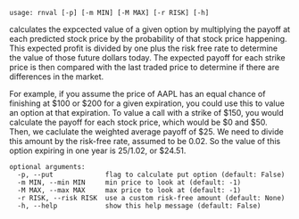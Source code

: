 ```
usage: rnval [-p] [-m MIN] [-M MAX] [-r RISK] [-h]
```

calculates the expcected value of a given option by multiplying
the payoff at each predicted stock price by the probability of 
that stock price happening. This expected profit is divided by
one plus the risk free rate to determine the value of those
future dollars today. The expected payoff for each strike price
is then compared with the last traded price to determine if there
are differences in the market.

For example, if you assume the price of AAPL has an equal chance
of finishing at $100 or $200 for a given expiration, you could use
this to value an option at that expiration. To value a call with a
strike of $150, you would calculate the payoff for each stock price,
which would be $0 and $50. Then, we caclulate the weighted average
payoff of $25. We need to divide this amount by the risk-free rate,
assumed to be 0.02. So the value of this option expiring in one year
is 25/1.02, or $24.51.
```
optional arguments:
  -p, --put             flag to calculate put option (default: False)
  -m MIN, --min MIN     min price to look at (default: -1)
  -M MAX, --max MAX     max price to look at (default: -1)
  -r RISK, --risk RISK  use a custom risk-free amount (default: None)
  -h, --help            show this help message (default: False)
```

